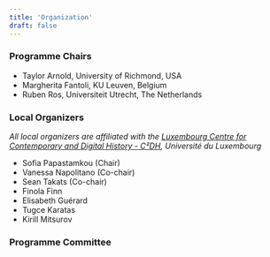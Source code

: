 ```yaml
---
title: 'Organization'
draft: false
---
```


### Programme Chairs

- Taylor Arnold, University of Richmond, USA
- Margherita Fantoli, KU Leuven, Belgium
- Ruben Ros, Universiteit Utrecht, The Netherlands

### Local Organizers

_All local organizers are affiliated with the <a href="https://www.c2dh.uni.lu/" target="_blank">Luxembourg Centre for Contemporary and Digital History - C²DH</a>, Université du Luxembourg_

- Sofia Papastamkou (Chair)
- Vanessa Napolitano (Co-chair)
- Sean Takats (Co-chair)
- Finola Finn
- Elisabeth Guérard
- Tugce Karatas
- Kirill Mitsurov

### Programme Committee
